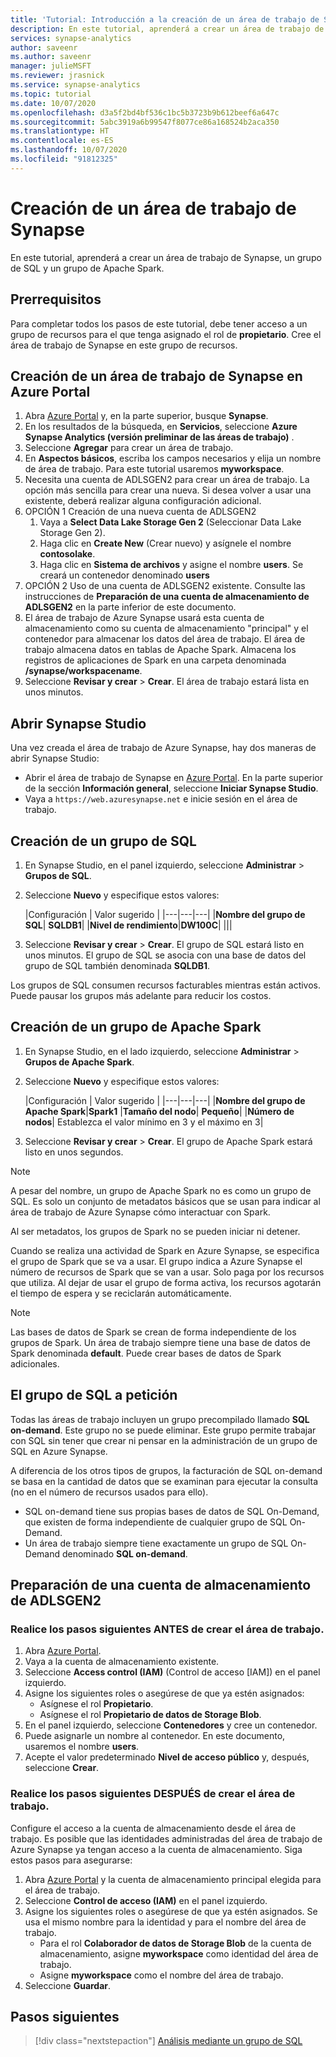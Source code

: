 ```yaml
---
title: 'Tutorial: Introducción a la creación de un área de trabajo de Synapse'
description: En este tutorial, aprenderá a crear un área de trabajo de Synapse, un grupo de SQL y un grupo de Apache Spark.
services: synapse-analytics
author: saveenr
ms.author: saveenr
manager: julieMSFT
ms.reviewer: jrasnick
ms.service: synapse-analytics
ms.topic: tutorial
ms.date: 10/07/2020
ms.openlocfilehash: d3a5f2bd4bf536c1bc5b3723b9b612beef6a647c
ms.sourcegitcommit: 5abc3919a6b99547f8077ce86a168524b2aca350
ms.translationtype: HT
ms.contentlocale: es-ES
ms.lasthandoff: 10/07/2020
ms.locfileid: "91812325"
---
```

# <a name="creating-a-synapse-workspace"></a>Creación de un área de trabajo de Synapse

En este tutorial, aprenderá a crear un área de trabajo de Synapse, un grupo de SQL y un grupo de Apache Spark. 

## <a name="prerequisites"></a>Prerrequisitos

Para completar todos los pasos de este tutorial, debe tener acceso a un grupo de recursos para el que tenga asignado el rol de **propietario**. Cree el área de trabajo de Synapse en este grupo de recursos.

## <a name="create-a-synapse-workspace-in-the-azure-portal"></a>Creación de un área de trabajo de Synapse en Azure Portal

1. Abra [Azure Portal](https://portal.azure.com) y, en la parte superior, busque **Synapse**.
1. En los resultados de la búsqueda, en **Servicios**, seleccione **Azure Synapse Analytics (versión preliminar de las áreas de trabajo)** .
1. Seleccione **Agregar** para crear un área de trabajo.
1. En **Aspectos básicos**, escriba los campos necesarios y elija un nombre de área de trabajo. Para este tutorial usaremos **myworkspace**.
1. Necesita una cuenta de ADLSGEN2 para crear un área de trabajo. La opción más sencilla para crear una nueva. Si desea volver a usar una existente, deberá realizar alguna configuración adicional. 
1. OPCIÓN 1 Creación de una nueva cuenta de ADLSGEN2 
    1. Vaya a **Select Data Lake Storage Gen 2** (Seleccionar Data Lake Storage Gen 2). 
    1. Haga clic en **Create New** (Crear nuevo) y asígnele el nombre **contosolake**.
    1. Haga clic en **Sistema de archivos** y asigne el nombre **users**. Se creará un contenedor denominado **users**
1. OPCIÓN 2 Uso de una cuenta de ADLSGEN2 existente. Consulte las instrucciones de **Preparación de una cuenta de almacenamiento de ADLSGEN2** en la parte inferior de este documento.
1. El área de trabajo de Azure Synapse usará esta cuenta de almacenamiento como su cuenta de almacenamiento "principal" y el contenedor para almacenar los datos del área de trabajo. El área de trabajo almacena datos en tablas de Apache Spark. Almacena los registros de aplicaciones de Spark en una carpeta denominada **/synapse/workspacename**.
1. Seleccione **Revisar y crear** > **Crear**. El área de trabajo estará lista en unos minutos.

## <a name="open-synapse-studio"></a>Abrir Synapse Studio

Una vez creada el área de trabajo de Azure Synapse, hay dos maneras de abrir Synapse Studio:

* Abrir el área de trabajo de Synapse en [Azure Portal](https://portal.azure.com). En la parte superior de la sección **Información general**, seleccione **Iniciar Synapse Studio**.
* Vaya a `https://web.azuresynapse.net` e inicie sesión en el área de trabajo.

## <a name="create-a-sql-pool"></a>Creación de un grupo de SQL

1. En Synapse Studio, en el panel izquierdo, seleccione **Administrar** > **Grupos de SQL**.
1. Seleccione **Nuevo** y especifique estos valores:

    |Configuración | Valor sugerido | 
    |---|---|---|
    |**Nombre del grupo de SQL**| **SQLDB1**|
    |**Nivel de rendimiento**|**DW100C**|
    |||

1. Seleccione **Revisar y crear** > **Crear**. El grupo de SQL estará listo en unos minutos. El grupo de SQL se asocia con una base de datos del grupo de SQL también denominada **SQLDB1**.

Los grupos de SQL consumen recursos facturables mientras están activos. Puede pausar los grupos más adelante para reducir los costos.

## <a name="create-an-apache-spark-pool"></a>Creación de un grupo de Apache Spark

1. En Synapse Studio, en el lado izquierdo, seleccione **Administrar** > **Grupos de Apache Spark**.
1. Seleccione **Nuevo** y especifique estos valores:

    |Configuración | Valor sugerido | 
    |---|---|---|
    |**Nombre del grupo de Apache Spark**|**Spark1**
    |**Tamaño del nodo**| **Pequeño**|
    |**Número de nodos**| Establezca el valor mínimo en 3 y el máximo en 3|

1. Seleccione **Revisar y crear** > **Crear**. El grupo de Apache Spark estará listo en unos segundos.

> [!NOTE]
> A pesar del nombre, un grupo de Apache Spark no es como un grupo de SQL. Es solo un conjunto de metadatos básicos que se usan para indicar al área de trabajo de Azure Synapse cómo interactuar con Spark.

Al ser metadatos, los grupos de Spark no se pueden iniciar ni detener.

Cuando se realiza una actividad de Spark en Azure Synapse, se especifica el grupo de Spark que se va a usar. El grupo indica a Azure Synapse el número de recursos de Spark que se van a usar. Solo paga por los recursos que utiliza. Al dejar de usar el grupo de forma activa, los recursos agotarán el tiempo de espera y se reciclarán automáticamente.

> [!NOTE]
> Las bases de datos de Spark se crean de forma independiente de los grupos de Spark. Un área de trabajo siempre tiene una base de datos de Spark denominada **default**. Puede crear bases de datos de Spark adicionales.

## <a name="the-sql-on-demand-pool"></a>El grupo de SQL a petición

Todas las áreas de trabajo incluyen un grupo precompilado llamado **SQL on-demand**. Este grupo no se puede eliminar. Este grupo permite trabajar con SQL sin tener que crear ni pensar en la administración de un grupo de SQL en Azure Synapse.

A diferencia de los otros tipos de grupos, la facturación de SQL on-demand se basa en la cantidad de datos que se examinan para ejecutar la consulta (no en el número de recursos usados para ello).

* SQL on-demand tiene sus propias bases de datos de SQL On-Demand, que existen de forma independiente de cualquier grupo de SQL On-Demand.
* Un área de trabajo siempre tiene exactamente un grupo de SQL On-Demand denominado **SQL on-demand**.

## <a name="preparing-a-adlsgen2-storage-account"></a>Preparación de una cuenta de almacenamiento de ADLSGEN2

### <a name="perform-the-following-steps-before-you-create-your-workspace"></a>Realice los pasos siguientes ANTES de crear el área de trabajo.

1. Abra [Azure Portal](https://portal.azure.com).
1. Vaya a la cuenta de almacenamiento existente.
1. Seleccione **Access control (IAM)** (Control de acceso [IAM]) en el panel izquierdo. 
1. Asigne los siguientes roles o asegúrese de que ya estén asignados:
    * Asígnese el rol **Propietario**.
    * Asígnese el rol **Propietario de datos de Storage Blob**.
1. En el panel izquierdo, seleccione **Contenedores** y cree un contenedor.
1. Puede asignarle un nombre al contenedor. En este documento, usaremos el nombre **users**.
1. Acepte el valor predeterminado **Nivel de acceso público** y, después, seleccione **Crear**.

### <a name="perform-the-following-steps-after-you-create-your-workspace"></a>Realice los pasos siguientes DESPUÉS de crear el área de trabajo.

Configure el acceso a la cuenta de almacenamiento desde el área de trabajo. Es posible que las identidades administradas del área de trabajo de Azure Synapse ya tengan acceso a la cuenta de almacenamiento. Siga estos pasos para asegurarse:

1. Abra [Azure Portal](https://portal.azure.com) y la cuenta de almacenamiento principal elegida para el área de trabajo.
1. Seleccione **Control de acceso (IAM)** en el panel izquierdo.
1. Asigne los siguientes roles o asegúrese de que ya estén asignados. Se usa el mismo nombre para la identidad y para el nombre del área de trabajo.
    * Para el rol **Colaborador de datos de Storage Blob** de la cuenta de almacenamiento, asigne **myworkspace** como identidad del área de trabajo.
    * Asigne **myworkspace** como el nombre del área de trabajo.
1. Seleccione **Guardar**.


## <a name="next-steps"></a>Pasos siguientes

> [!div class="nextstepaction"]
> [Análisis mediante un grupo de SQL](get-started-analyze-sql-pool.md)
